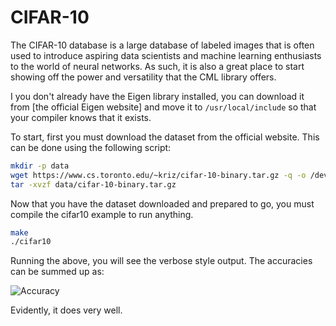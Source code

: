 # CIFAR-10

The CIFAR-10 database is a large database of labeled images that is often used to introduce aspiring data scientists and machine learning enthusiasts to the world of neural networks. As such, it is also a great place to start showing off the power and versatility that the CML library offers.

I you don't already have the Eigen library installed, you can download it from [the official Eigen website] and move it to `/usr/local/include` so that your compiler knows that it exists.

To start, first you must download the dataset from the official website. This can be done using the following script:

```bash
mkdir -p data
wget https://www.cs.toronto.edu/~kriz/cifar-10-binary.tar.gz -q -o /dev/null -P data/
tar -xvzf data/cifar-10-binary.tar.gz
```

Now that you have the dataset downloaded and prepared to go, you must compile the cifar10 example to run anything.

```bash
make
./cifar10
```

Running the above, you will see the verbose style output. The accuracies can be summed up as:

![Accuracy](accuracy.png)

Evidently, it does very well.
